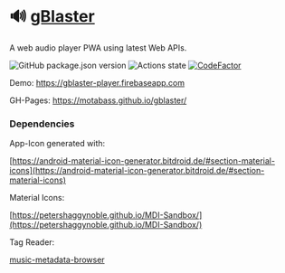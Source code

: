 # 🔊 **[gBlaster](https://github.com/motabass/gblaster/blob/master/apps/gblaster/README.md)**

A web audio player PWA using latest Web APIs.

![GitHub package.json version](https://img.shields.io/github/package-json/v/motabass/gblaster)
![Actions state](https://github.com/motabass/gblaster/actions/workflows/build.yml/badge.svg)
[![CodeFactor](https://www.codefactor.io/repository/github/motabass/gblaster/badge)](https://www.codefactor.io/repository/github/motabass/gblaster)

Demo: https://gblaster-player.firebaseapp.com

GH-Pages: https://motabass.github.io/gblaster/

### Dependencies

App-Icon generated with:

[https://android-material-icon-generator.bitdroid.de/#section-material-icons](https://android-material-icon-generator.bitdroid.de/#section-material-icons)

Material Icons:

[https://petershaggynoble.github.io/MDI-Sandbox/](https://petershaggynoble.github.io/MDI-Sandbox/)

Tag Reader:

[music-metadata-browser](https://github.com/Borewit/music-metadata-browser)

